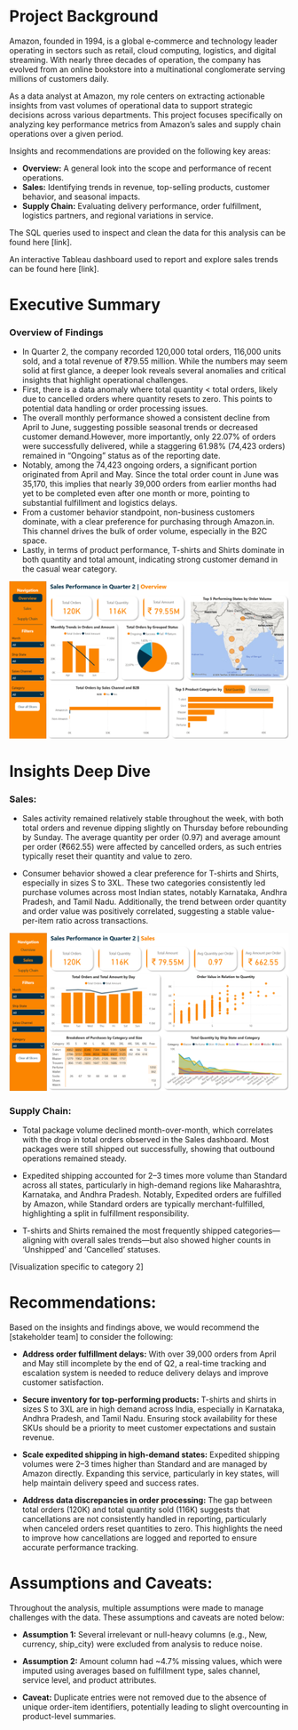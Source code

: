 # Project Background
Amazon, founded in 1994, is a global e-commerce and technology leader operating in sectors such as retail, cloud computing, logistics, and digital streaming. With nearly three decades of operation, the company has evolved from an online bookstore into a multinational conglomerate serving millions of customers daily.

As a data analyst at Amazon, my role centers on extracting actionable insights from vast volumes of operational data to support strategic decisions across various departments. This project focuses specifically on analyzing key performance metrics from Amazon’s sales and supply chain operations over a given period.

Insights and recommendations are provided on the following key areas:

- **Overview:** A general look into the scope and performance of recent operations.
- **Sales:**  Identifying trends in revenue, top-selling products, customer behavior, and seasonal impacts.
- **Supply Chain:** Evaluating delivery performance, order fulfillment, logistics partners, and regional variations in service.

The SQL queries used to inspect and clean the data for this analysis can be found here [link].

An interactive Tableau dashboard used to report and explore sales trends can be found here [link].



# Executive Summary

### Overview of Findings

- In Quarter 2, the company recorded 120,000 total orders, 116,000 units sold, and a total revenue of ₹79.55 million. While the numbers may seem solid at first glance, a deeper look reveals several anomalies and critical insights that highlight operational challenges.
- First, there is a data anomaly where total quantity < total orders, likely due to cancelled orders where quantity resets to zero. This points to potential data handling or order processing issues.
- The overall monthly performance showed a consistent decline from April to June, suggesting possible seasonal trends or decreased customer demand.However, more importantly, only 22.07% of orders were successfully delivered, while a staggering 61.98% (74,423 orders) remained in “Ongoing” status as of the reporting date.
- Notably, among the 74,423 ongoing orders, a significant portion originated from April and May. Since the total order count in June was 35,170, this implies that nearly 39,000 orders from earlier months had yet to be completed even after one month or more, pointing to substantial fulfillment and logistics delays.
- From a customer behavior standpoint, non-business customers dominate, with a clear preference for purchasing through Amazon.in. This channel drives the bulk of order volume, especially in the B2C space.
- Lastly, in terms of product performance, T-shirts and Shirts dominate in both quantity and total amount, indicating strong customer demand in the casual wear category.

![image alt](https://github.com/nthanhthao01/Amazon-Project/blob/main/Overview.png?raw=true)

# Insights Deep Dive
### Sales:

* Sales activity remained relatively stable throughout the week, with both total orders and revenue dipping slightly on Thursday before rebounding by Sunday. The average quantity per order (0.97) and average amount per order (₹662.55) were affected by cancelled orders, as such entries typically reset their quantity and value to zero.
  
* Consumer behavior showed a clear preference for T-shirts and Shirts, especially in sizes S to 3XL. These two categories consistently led purchase volumes across most Indian states, notably Karnataka, Andhra Pradesh, and Tamil Nadu. Additionally, the trend between order quantity and order value was positively correlated, suggesting a stable value-per-item ratio across transactions.

![image alt](https://github.com/nthanhthao01/Amazon-Project/blob/main/Sales.png?raw=true)


### Supply Chain:

* Total package volume declined month-over-month, which correlates with the drop in total orders observed in the Sales dashboard. Most packages were still shipped out successfully, showing that outbound operations remained steady.
  
* Expedited shipping accounted for 2–3 times more volume than Standard across all states, particularly in high-demand regions like Maharashtra, Karnataka, and Andhra Pradesh. Notably, Expedited orders are fulfilled by Amazon, while Standard orders are typically merchant-fulfilled, highlighting a split in fulfillment responsibility.
  
* T-shirts and Shirts remained the most frequently shipped categories—aligning with overall sales trends—but also showed higher counts in ‘Unshipped’ and ‘Cancelled’ statuses.

[Visualization specific to category 2]


# Recommendations:

Based on the insights and findings above, we would recommend the [stakeholder team] to consider the following: 

* **Address order fulfillment delays:** With over 39,000 orders from April and May still incomplete by the end of Q2, a real-time tracking and escalation system is needed to reduce delivery delays and improve customer satisfaction.

  
* **Secure inventory for top-performing products:** T-shirts and shirts in sizes S to 3XL are in high demand across India, especially in Karnataka, Andhra Pradesh, and Tamil Nadu. Ensuring stock availability for these SKUs should be a priority to meet customer expectations and sustain revenue.

  
* **Scale expedited shipping in high-demand states:** Expedited shipping volumes were 2–3 times higher than Standard and are managed by Amazon directly. Expanding this service, particularly in key states, will help maintain delivery speed and success rates.


* **Address data discrepancies in order processing:** The gap between total orders (120K) and total quantity sold (116K) suggests that cancellations are not consistently handled in reporting, particularly when canceled orders reset quantities to zero. This highlights the need to improve how cancellations are logged and reported to ensure accurate performance tracking.
  


# Assumptions and Caveats:

Throughout the analysis, multiple assumptions were made to manage challenges with the data. These assumptions and caveats are noted below:

* **Assumption 1:** Several irrelevant or null-heavy columns (e.g., New, currency, ship_city) were excluded from analysis to reduce noise.

* **Assumption 2:** Amount column had ~4.7% missing values, which were imputed using averages based on fulfillment type, sales channel, service level, and product attributes.

* **Caveat:** Duplicate entries were not removed due to the absence of unique order-item identifiers, potentially leading to slight overcounting in product-level summaries.
